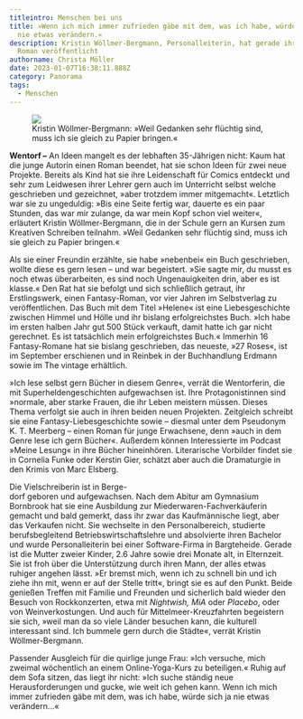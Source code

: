 ```yaml
---
titleintro: Menschen bei uns
title: »Wenn ich mich immer zufrieden gäbe mit dem, was ich habe, würde sich ja
  nie etwas verändern.«
description: Kristin Wöllmer-Bergmann, Personalleiterin, hat gerade ihren 16.
  Roman veröffentlicht
authorname: Christa Möller
date: 2023-01-07T16:38:11.888Z
category: Panorama
tags:
  - Menschen
---
```



<figure>
  <img src="/static/media/2023-01-09-wöllmer-bergmann-kristin.jpg">
  <figcaption>
Kristin Wöllmer-Bergmann: »Weil Gedanken sehr flüchtig sind, muss ich sie gleich zu Papier bringen.«      
   
  </figcaption>
</figure>

**Wentorf –** An Ideen mangelt es der lebhaften 35-Jährigen nicht: Kaum hat die junge Autorin einen Roman beendet, hat sie schon Ideen für zwei neue Projekte. Bereits als Kind hat sie ihre Leidenschaft für Comics entdeckt und sehr zum Leidwesen ihrer Lehrer gern auch im Unterricht selbst welche geschrieben und gezeichnet, »aber trotzdem immer mitgemacht«. Letztlich war sie zu ungeduldig: »Bis eine Seite fertig war, dauerte es ein paar Stunden, das war mir zulange, da war mein Kopf schon viel weiter«, erläutert Kristin Wöllmer-Bergmann, die in der Schule gern an Kursen zum Kreativen Schreiben teilnahm. »Weil Gedanken sehr flüchtig sind, muss ich sie gleich zu Papier bringen.« 

Als sie einer Freundin erzählte, sie habe »nebenbei« ein Buch geschrieben, wollte diese es gern lesen – und war begeistert. »Sie sagte mir, du musst es noch etwas überarbeiten, es sind noch Ungenauigkeiten drin, aber es ist klasse.« Den Rat hat sie befolgt und sich schließlich getraut, ihr Erstlingswerk, einen Fantasy-Roman, vor vier Jahren im Selbstverlag zu veröffentlichen. Das Buch mit dem Titel »Helene« ist eine Liebesgeschichte zwischen Himmel und Hölle und ihr bislang erfolgreichstes Buch. »Ich habe im ersten halben Jahr gut 500 Stück verkauft, damit hatte ich gar nicht gerechnet. Es ist tatsächlich mein erfolgreichstes Buch.« Immerhin 16 Fantasy-Romane hat sie bislang geschrieben, das neueste, »27 Roses«, ist im September erschienen und in Reinbek in der Buchhandlung Erdmann sowie im The vintage erhältlich. 

»Ich lese selbst gern Bücher in diesem Genre«, verrät die Wentorferin, die mit Superheldengeschichten aufgewachsen ist. Ihre Protagonistinnen sind »normale, aber starke Frauen, die ihr Leben meistern müssen. Dieses Thema verfolgt sie auch in ihren beiden neuen Projekten. Zeitgleich schreibt sie eine Fantasy-Liebesgeschichte sowie – diesmal unter dem Pseudonym K. T. Meerberg – einen Roman für junge Erwachsene, denn »auch in dem Genre lese ich gern Bücher«. Außerdem können Interessierte im Podcast »Meine Lesung« in ihre Bücher hineinhören. Literarische Vorbilder findet sie in Cornelia Funke oder Kerstin Gier, schätzt aber auch die Dramaturgie in den Krimis von Marc Elsberg.

Die Vielschreiberin ist in Berge-\
dorf geboren und aufgewachsen. Nach dem Abitur am Gymnasium Bornbrook hat sie eine Ausbildung zur Miederwaren-Fachverkäuferin gemacht und bald gemerkt, dass ihr zwar das Kaufmännische liegt, aber das Verkaufen nicht. Sie wechselte in den Personalbereich, studierte berufsbegleitend Betriebswirtschaftslehre und absolvierte ihren Bachelor und wurde Personalleiterin bei einer Software-Firma in Bargteheide. Gerade ist die Mutter zweier Kinder, 2.6 Jahre sowie drei Monate alt, in Elternzeit. Sie ist froh über die Unterstützung durch ihren Mann, der alles etwas ruhiger angehen lässt. »Er bremst mich, wenn ich zu schnell bin und ich ziehe ihn mit, wenn er auf der Stelle tritt«, bringt sie es auf den Punkt. Beide genießen Treffen mit Familie und Freunden und sicherlich bald wieder den Besuch von Rockkonzerten, etwa mit *Nightwish, MiA* oder *Placebo*, oder von Weinverkostungen. Und auch für Mittelmeer-Kreuzfahrten begeistern sie sich, »weil man da so viele Länder besuchen kann, die kulturell interessant sind. Ich bummele gern durch die Städte«, verrät Kristin Wöllmer-Bergmann.

Passender Ausgleich für die quirlige junge Frau: »Ich versuche, mich zweimal wöchentlich an einem Online-Yoga-Kurs zu beteiligen.« Ruhig auf dem Sofa sitzen, das liegt ihr nicht: »Ich suche ständig neue Herausforderungen und gucke, wie weit ich gehen kann. Wenn ich mich immer zufrieden gäbe mit dem, was ich habe, würde sich ja nie etwas verändern…«